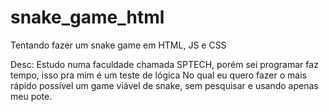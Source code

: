 # snake_game_html
Tentando fazer um snake game em HTML, JS e CSS


Desc:
  Estudo numa faculdade chamada SPTECH, porém sei programar faz tempo, isso pra mim é um teste de lógica 
  No qual eu quero fazer o mais rápido possível um game viável de snake, sem pesquisar e usando apenas meu pote.
